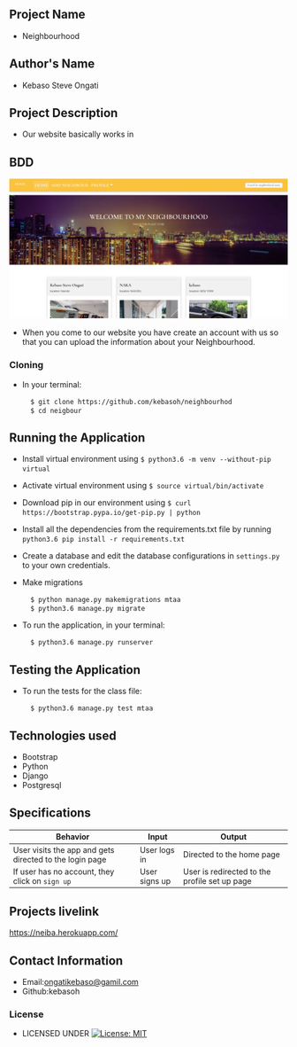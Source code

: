 ## Project Name

- Neighbourhood

## Author's Name

- Kebaso Steve Ongati

##  Project Description

- Our website basically works in 

## BDD

<img src="steve.png">

- When you come to our website you have create an account with us so that you can upload the information about your Neighbourhood.

### Cloning
* In your terminal:
        
        $ git clone https://github.com/kebasoh/neighbourhod
        $ cd neigbour

## Running the Application
* Install virtual environment using `$ python3.6 -m venv --without-pip virtual`
* Activate virtual environment using `$ source virtual/bin/activate`
* Download pip in our environment using `$ curl https://bootstrap.pypa.io/get-pip.py | python`
* Install all the dependencies from the requirements.txt file by running `python3.6 pip install -r requirements.txt`
* Create a database and edit the database configurations in `settings.py` to your own credentials.
* Make migrations

        $ python manage.py makemigrations mtaa
        $ python3.6 manage.py migrate 

* To run the application, in your terminal:

        $ python3.6 manage.py runserver
        
## Testing the Application
* To run the tests for the class file:

        $ python3.6 manage.py test mtaa

## Technologies used

- Bootstrap
- Python 
- Django
- Postgresql

## Specifications
| Behavior            | Input                         | Output                        | 
| ------------------- | ----------------------------- | ----------------------------- |
| User visits the app and gets directed to the login page  | User logs in | Directed to the home page | 
If user has no account, they click on `sign up` | User signs up | User is redirected to the profile set up page |

## Projects livelink

https://neiba.herokuapp.com/


## Contact Information

- Email:ongatikebaso@gamil.com
- Github:kebasoh

### License

* LICENSED UNDER  [![License: MIT](https://img.shields.io/badge/License-MIT-yellow.svg)](license/MIT)